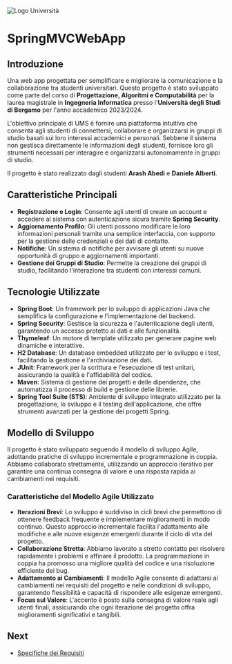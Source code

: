 ![Logo Università](https://www.unibg.it/themes/custom/unibg/logo.svg) 

# SpringMVCWebApp

## Introduzione

Una web app progettata per semplificare e migliorare la comunicazione e la collaborazione tra studenti universitari. Questo progetto è stato sviluppato come parte del corso di **Progettazione, Algoritmi e Computabilità** per la laurea magistrale in **Ingegneria Informatica** presso l'**Università degli Studi di Bergamo** per l'anno accademico 2023/2024.

L'obiettivo principale di UMS è fornire una piattaforma intuitiva che consenta agli studenti di connettersi, collaborare e organizzarsi in gruppi di studio basati sui loro interessi accademici e personali. Sebbene il sistema non gestisca direttamente le informazioni degli studenti, fornisce loro gli strumenti necessari per interagire e organizzarsi autonomamente in gruppi di studio. 

Il progetto è stato realizzato dagli studenti **Arash Abedi** e **Daniele Alberti**.

## Caratteristiche Principali

- **Registrazione e Login**: Consente agli utenti di creare un account e accedere al sistema con autenticazione sicura tramite **Spring Security**.
- **Aggiornamento Profilo**: Gli utenti possono modificare le loro informazioni personali tramite una semplice interfaccia, con supporto per la gestione delle credenziali e dei dati di contatto.
- **Notifiche**: Un sistema di notifiche per avvisare gli utenti su nuove opportunità di gruppo e aggiornamenti importanti.
- **Gestione dei Gruppi di Studio**: Permette la creazione dei gruppi di studio, facilitando l'interazione tra studenti con interessi comuni.

## Tecnologie Utilizzate

- **Spring Boot**: Un framework per lo sviluppo di applicazioni Java che semplifica la configurazione e l'implementazione del backend.
- **Spring Security**: Gestisce la sicurezza e l'autenticazione degli utenti, garantendo un accesso protetto ai dati e alle funzionalità.
- **Thymeleaf**: Un motore di template utilizzato per generare pagine web dinamiche e interattive.
- **H2 Database**: Un database embedded utilizzato per lo sviluppo e i test, facilitando la gestione e l'archiviazione dei dati.
- **JUnit**: Framework per la scrittura e l'esecuzione di test unitari, assicurando la qualità e l'affidabilità del codice.
- **Maven**: Sistema di gestione dei progetti e delle dipendenze, che automatizza il processo di build e gestione delle librerie.
- **Spring Tool Suite (STS)**: Ambiente di sviluppo integrato utilizzato per la progettazione, lo sviluppo e il testing dell'applicazione, che offre strumenti avanzati per la gestione dei progetti Spring.

## Modello di Sviluppo

Il progetto è stato sviluppato seguendo il modello di sviluppo Agile, adottando pratiche di sviluppo incrementale e programmazione in coppia. Abbiamo collaborato strettamente, utilizzando un approccio iterativo per garantire una continua consegna di valore e una risposta rapida ai cambiamenti nei requisiti.

### Caratteristiche del Modello Agile Utilizzato

- **Iterazioni Brevi**: Lo sviluppo è suddiviso in cicli brevi che permettono di ottenere feedback frequente e implementare miglioramenti in modo continuo. Questo approccio incrementale facilita l'adattamento alle modifiche e alle nuove esigenze emergenti durante il ciclo di vita del progetto.
- **Collaborazione Stretta**: Abbiamo lavorato a stretto contatto per risolvere rapidamente i problemi e affinare il prodotto. La programmazione in coppia ha promosso una migliore qualità del codice e una risoluzione efficiente dei bug.
- **Adattamento ai Cambiamenti**: Il modello Agile consente di adattarsi ai cambiamenti nei requisiti del progetto e nelle condizioni di sviluppo, garantendo flessibilità e capacità di rispondere alle esigenze emergenti.
- **Focus sul Valore**: L'accento è posto sulla consegna di valore reale agli utenti finali, assicurando che ogni iterazione del progetto offra miglioramenti significativi e tangibili.

## Next

- [Specifiche dei Requisiti](https://github.com/arashabe/ums/blob/main/Documento%20di%20Specifica%20dei%20Requisiti%20Software.md)


